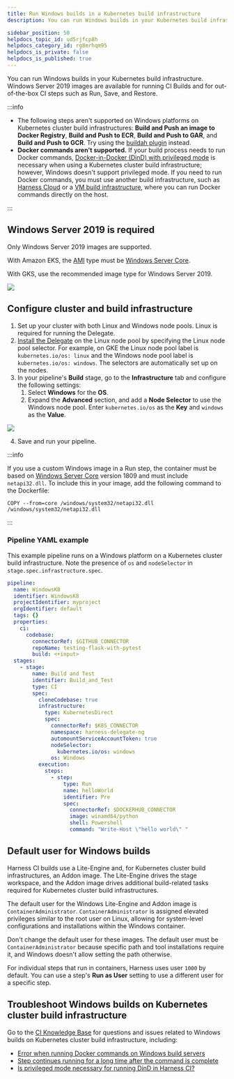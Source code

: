 ```yaml
---
title: Run Windows builds in a Kubernetes build infrastructure
description: You can run Windows builds in your Kubernetes build infrastructure.

sidebar_position: 50
helpdocs_topic_id: ud5rjfcp8h
helpdocs_category_id: rg8mrhqm95
helpdocs_is_private: false
helpdocs_is_published: true
---
```


<DocsTag  text="Team plan" link="/docs/continuous-integration/ci-quickstarts/ci-subscription-mgmt" /> <DocsTag  text="Enterprise plan" link="/docs/continuous-integration/ci-quickstarts/ci-subscription-mgmt" />

You can run Windows builds in your Kubernetes build infrastructure. Windows Server 2019 images are available for running CI Builds and for out-of-the-box CI steps such as Run, Save, and Restore.

:::info

* The following steps aren't supported on Windows platforms on Kubernetes cluster build infrastructures: **Build and Push an image to Docker Registry**, **Build and Push to ECR**, **Build and Push to GAR**, and **Build and Push to GCR**. Try using the [buildah plugin](../../build-and-upload-artifacts/build-and-push-nonroot.md) instead.
* **Docker commands aren't supported.** If your build process needs to run Docker commands, [Docker-in-Docker (DinD) with privileged mode](../../manage-dependencies/run-docker-in-docker-in-a-ci-stage.md) is necessary when using a Kubernetes cluster build infrastructure; however, Windows doesn't support privileged mode. If you need to run Docker commands, you must use another build infrastructure, such as [Harness Cloud](../use-harness-cloud-build-infrastructure.md) or a [VM build infrastructure](/docs/category/set-up-vm-build-infrastructures), where you can run Docker commands directly on the host.

:::

## Windows Server 2019 is required

Only Windows Server 2019 images are supported.

With Amazon EKS, the [AMI](https://docs.aws.amazon.com/AWSEC2/latest/WindowsGuide/aws-windows-ami.html) type must be [Windows Server Core](https://hub.docker.com/_/microsoft-windows-servercore).

With GKS, use the recommended image type for Windows Server 2019.

![](../static/run-windows-builds-in-a-kubernetes-build-infrastructure-10.png)

## Configure cluster and build infrastructure

1. Set up your cluster with both Linux and Windows node pools. Linux is required for running the Delegate.
2. [Install the Delegate](/docs/platform/delegates/delegate-concepts/delegate-overview) on the Linux node pool by specifying the Linux node pool selector. For example, on GKE the Linux node pool label is `kubernetes.io/os: linux` and the Windows node pool label is `kubernetes.io/os: windows`. The selectors are automatically set up on the nodes.
3. In your pipeline's **Build** stage, go to the **Infrastructure** tab and configure the following settings:
   1. Select **Windows** for the **OS**.
   2. Expand the **Advanced** section, and add a **Node Selector** to use the Windows node pool. Enter `kubernetes.io/os` as the **Key** and `windows` as the **Value**.

  ![](../static/run-windows-builds-in-a-kubernetes-build-infrastructure-11.png)

4. Save and run your pipeline.

:::info

If you use a custom Windows image in a Run step, the container must be based on [Windows Server Core](https://hub.docker.com/_/microsoft-windows-servercore) version 1809 and must include `netapi32.dll`. To include this in your image, add the following command to the Dockerfile:

```
COPY --from=core /windows/system32/netapi32.dll /windows/system32/netapi32.dll
```

:::

### Pipeline YAML example

This example pipeline runs on a Windows platform on a Kubernetes cluster build infrastructure. Note the presence of `os` and `nodeSelector` in `stage.spec.infrastructure.spec`.

```yaml
pipeline:  
  name: WindowsK8  
  identifier: WindowsK8  
  projectIdentifier: myproject  
  orgIdentifier: default  
  tags: {}  
  properties:  
    ci:  
      codebase:  
        connectorRef: $GITHUB_CONNECTOR  
        repoName: testing-flask-with-pytest  
        build: <+input>  
  stages:  
    - stage:  
        name: Build and Test  
        identifier: Build_and_Test  
        type: CI  
        spec:  
          cloneCodebase: true  
          infrastructure:  
            type: KubernetesDirect  
            spec:  
              connectorRef: $K8S_CONNECTOR  
              namespace: harness-delegate-ng  
              automountServiceAccountToken: true  
              nodeSelector:  
                kubernetes.io/os: windows  
              os: Windows  
          execution:  
            steps:  
              - step:  
                  type: Run  
                  name: helloWorld  
                  identifier: Pre  
                  spec:  
                    connectorRef: $DOCKERHUB_CONNECTOR  
                    image: winamd64/python  
                    shell: Powershell  
                    command: "Write-Host \"hello world\" "
```

## Default user for Windows builds

Harness CI builds use a Lite-Engine and, for Kubernetes cluster build infrastructures, an Addon image. The Lite-Engine drives the stage workspace, and the Addon image drives additional build-related tasks required for Kubernetes cluster build infrastructures.

The default user for the Windows Lite-Engine and Addon image is `ContainerAdministrator`. `ContainerAdministrator` is assigned elevated privileges similar to the root user on Linux, allowing for system-level configurations and installations within the Windows container.

Don't change the default user for these images. The default user must be `ContainerAdministrator` because specific path and tool installations require it, and Windows doesn't allow setting the path otherwise.

For individual steps that run in containers, Harness uses user `1000` by default. You can use a step's **Run as User** setting to use a different user for a specific step.

## Troubleshoot Windows builds on Kubernetes cluster build infrastructure

Go to the [CI Knowledge Base](/kb/continuous-integration/continuous-integration-faqs) for questions and issues related to Windows builds on Kubernetes cluster build infrastructure, including:

* [Error when running Docker commands on Windows build servers](/kb/continuous-integration/continuous-integration-faqs/#error-when-running-docker-commands-on-windows-build-servers)
* [Step continues running for a long time after the command is complete](/kb/continuous-integration/continuous-integration-faqs/#step-continues-running-for-a-long-time-after-the-command-is-complete)
* [Is privileged mode necessary for running DinD in Harness CI?](/kb/continuous-integration/continuous-integration-faqs/#is-privileged-mode-necessary-for-running-dind-in-harness-ci)
